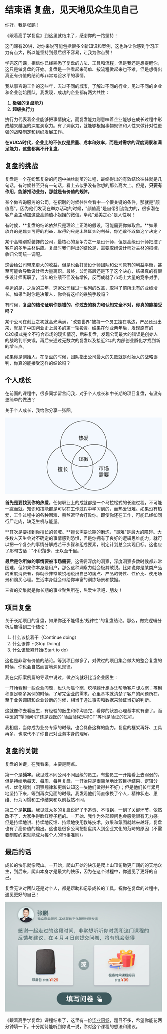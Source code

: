 # 结束语 复盘，见天地见众生见自己

你好，我是张鹏！

《跟着高手学复盘》到这里就结束了，感谢你的一路坚持！

这门课有20讲，对你来说可能包括很多全新知识和案例，这也许让你感到学习压力有点大，所以能坚持到最后很不容易，让我为你点赞！

学完这门课，相信你已经熟悉了复盘的方法、工具和流程，但是我还是想提醒你，这只是做复盘的开始。复盘是一件看起来简单、按流程做起来也不难，但是想得出真正有价值的结论却非常考验水平的事情。

我从事咨询工作的这些年，去过不同的城市，了解过不同的行业，见过不同的企业和企业创始团队。我发现，成功的企业都有两大共性：

1.  **极强的复盘能力**
2.  **超级执行力**

执行力代表着企业能够把事情搞定，而复盘能力则意味着企业能够在成长过程中形成越来越强的深度洞察力。有了洞察力，就能够根据事物规律和人性来做针对性更强的战略制定和组织发展工作。

**在VUCA时代，企业比的不仅仅是质量、成本和效率，而是对需求的深度洞察和满足能力，这些都离不开复盘**。

## 复盘的挑战

复盘是一个在纷繁复杂的问题中抽丝剥茧的过程，最终得出的有效结论往往就是几句话，有时候甚至只有一句话，看上去似乎没有你想的那么高大上。但是，**只要有作用，能够推动业务，那就是有价值的规律。**

某个做咨询服务的公司，在招聘的时候往往会看中一个很关键的条件，那就是"颜值高"。因为他们发现在举办活动的时候，"颜值高"是自带引流能力的，很多潜在客户会主动加这些高颜值小姐姐的微信。毕竟"爱美之心"是人性啊！

有时候，**复盘的结论依然只是理论上正确的假设，可能需要你做取舍。**如果放弃的是现实可得的利益，取得的只是未经证实的利益，你还敢不敢做这个决定？

某个高端别墅装饰的公司，最核心的竞争力之一是设计师，但是高级设计师把控了客户的多半主材供应。复盘时我们得出的结论是，需要取缔设计师对主材的把控，收归公司统一调配。

这会给公司带来更大的收益，但是也会打破设计师团队和公司原有的利益平衡，甚至可能会导致设计师大量离职。最终，公司高层还是下了这个决心，结果真的有很多设计师离职了，当年的业绩不但没有增长，反而成就了市场上大量的竞争对手。

幸运的是，之后的三年，这家公司经过一系列的改革，取得了前所未有的业绩增长。如果当时你是决策人，你会有这样的铁腕手段吗？

有时候，**复盘的结论证明你是错的，你过去的努力和认知完全不对，你真的能接受吗？**

某个公司在创业之初就高光满满，"改变世界"被每一个员工挂在嘴边，产品还没出来，就拿了中国创业史上最多的第一轮投资。结果在创业两年后，发现原有的C2C模式完全不符合市场的现实情况，后来复盘，发现公司最大的错误是创始人的战略判断失误，再后来通过无数次的复盘以及接近2年的内部创业孵化才找到新的增长点。

如果你是创始人，在复盘的时候，团队指出公司最大的失败就是创始人的战略误判，你真的能接受这样的结论吗？

## 个人成长

在前面的课程中，很多同学留言问我，对于个人成长和中长期的项目复盘，有没有更简单的做法？

关于个人成长，我给你分享一张图。

![](assets/9040ef13a58f41a3b8b9d5e79281273e.jpg)

**首先是要找到你的热爱**。任何职业上的成就都是一个马拉松式的长跑过程，不可能一蹴而就。知识和技能都是可以在工作过程中学习到的，而热爱很难。如果没有热爱，工作过程中的各种困难、煎熬迟早会打败你。即使你还在工作，可能已经如同行尸走肉，缺乏生机与能量。

**其次是要找到你擅长的领域。**擅长需要长期的磨炼，"畏难"是最大的障碍。大多数人天生会对不确定的事情感到恐惧，但是你拥有了良好的逻辑思维能力，就可以把一个复杂的事情分解成若干步骤和组成要素，制定计划总会实现目标。这也应了那句古话："不积跬步，无以至千里。"

**最后是你所做的事情要被市场需要**。这需要深度的洞察，深度洞察多数时候都非常困难，但如果你本身是用户，那么这种洞察力就会极其敏锐。比如说你是某类产品的重度消费者，你就会非常敏锐地说出自己的痛点、产品的特性、性价比、使用场景和购买心理。生活本身就会带给你丰富的训练场景和数据。

三者的交集就是你长期的事业聚焦所在，热爱生活吧，朋友！

## 项目复盘

关于长期项目的复盘，如果你还不能得出"规律性"的复盘结论。那么，做完逻辑分析后能得到三个结论：

1.  什么该接着干（Continue doing）
2.  什么该停下(Stop Doing)
3.  什么该赶紧开始(Start to do)

这也是非常有价值的结论。等到项目做多了，对做过的项目集合做大的整合复盘的时候，你也会自然而言地洞见规律。

我在实际案例篇的导读中说过，做咨询就好比当企业医生：

一开始看到一些企业问题，也认为是个案，绞尽脑汁想办法帮助客户想方案；等到积累足够多案例的时候，了解完企业的需求，心里基本就清楚了客户的问题所在，至于业务调研和企业诊断的时候，相当于通过事实和数据来验证当初的判断。

这就像你去看医生，有经验的医生和你沟通完，看你的状态心理基本就有谱了。而中医的"望闻问切"还是西医的"验血验尿透视CT"等也是验证的过程。

我相信，当你成为业务专家的时候，也会具备这样的能力。复盘的框架再好、工具再多，也取代不了你自己对业务本身的理解。

## 复盘的关键

复盘的关键，在我看来，主要是两点。

第一个是**频率**。我见过不同公司不同层级的员工。有些员工一开始看上去弱弱的，但是持续地每天、每周、每月复盘，一开始只是很简单地比较目标结果、逻辑分析、优化规划（洞察规律和更新认知这一块他们做得并不好）；但是他们长年累月地坚持下来，等到再次见面的时候，我发现他们简直像换了个人，精神状态、思维、行为习惯和工作结果和以前截然不同。

第二个是**氛围**。我见过太多的复盘说好了不追责、不甩锅，一到了关键环节，依然改不了，大家争得脸红脖子粗的。一开始，我作为外部顾问也会感觉很有无力感。但是持续地讲、持续地反馈、持续地使用教练技术，效果和氛围就越来越好，复盘也有了高价值的输出。这也是很多公司把复盘纳入到企业文化的范畴的原因（不需要制度约束就能成为每个人的行事准则）。

## 最后的话

成长的快乐就像爬山。一开始，爬山开始的快乐是爬上山顶俯瞰更广阔的的天地众生，到后来，爬山本身才是最大的快乐，因为在这个过程中，你遇见了更好的自己。

复盘无论对团队还是对个人，都是帮助和记录成长的工具。祝你在复盘的过程中，遇见更好的自己！

[![](assets/9bc2079454294e699dd6f7c9803e6349.jpg)](https://jinshuju.net/f/fAKgE0)

《跟着高手学复盘》课程结束了，这里有一份[毕业问卷](https://jinshuju.net/f/fAKgE0)，题目不多，希望你能花两分钟填一下。十分期待能听到你说一说，你对这个课程的想法和建议。
